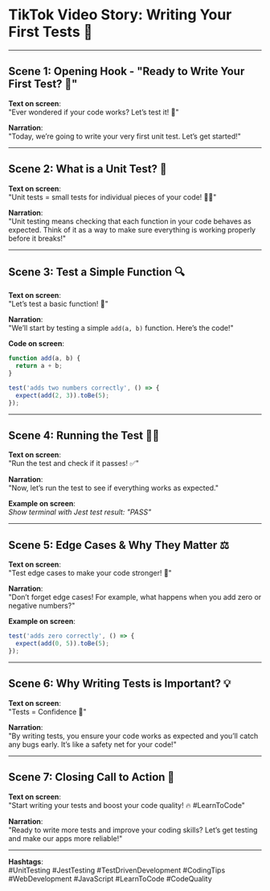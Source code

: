 # TikTok Video Story: Writing Your First Tests 🧪

---

## Scene 1: **Opening Hook** - "Ready to Write Your First Test? 🎯"

**Text on screen**:  
"Ever wondered if your code works? Let’s test it! 🧪"

**Narration**:  
"Today, we’re going to write your very first unit test. Let’s get started!"

---

## Scene 2: **What is a Unit Test?** 📏

**Text on screen**:  
"Unit tests = small tests for individual pieces of your code! 🧑‍💻"

**Narration**:  
"Unit testing means checking that each function in your code behaves as expected. Think of it as a way to make sure everything is working properly before it breaks!"

---

## Scene 3: **Test a Simple Function** 🔍

**Text on screen**:  
"Let’s test a basic function! 🔧"

**Narration**:  
"We’ll start by testing a simple `add(a, b)` function. Here’s the code!"

**Code on screen**:  
```javascript
function add(a, b) {
  return a + b;
}

test('adds two numbers correctly', () => {
  expect(add(2, 3)).toBe(5);
});
```

---

## Scene 4: **Running the Test** 🏃‍♂️

**Text on screen**:  
"Run the test and check if it passes! ✅"

**Narration**:  
"Now, let’s run the test to see if everything works as expected."

**Example on screen**:  
*Show terminal with Jest test result: "PASS"*

---

## Scene 5: **Edge Cases & Why They Matter** ⚖️

**Text on screen**:  
"Test edge cases to make your code stronger! 💪"

**Narration**:  
"Don’t forget edge cases! For example, what happens when you add zero or negative numbers?"

**Example on screen**:  
```javascript
test('adds zero correctly', () => {
  expect(add(0, 5)).toBe(5);
});
```

---

## Scene 6: **Why Writing Tests is Important?** 💡

**Text on screen**:  
"Tests = Confidence 💯"

**Narration**:  
"By writing tests, you ensure your code works as expected and you’ll catch any bugs early. It’s like a safety net for your code!"

---

## Scene 7: **Closing Call to Action** 📣

**Text on screen**:  
"Start writing your tests and boost your code quality! 🔥 #LearnToCode"

**Narration**:  
"Ready to write more tests and improve your coding skills? Let’s get testing and make our apps more reliable!"

---

**Hashtags**:  
#UnitTesting #JestTesting #TestDrivenDevelopment #CodingTips #WebDevelopment #JavaScript #LearnToCode #CodeQuality
